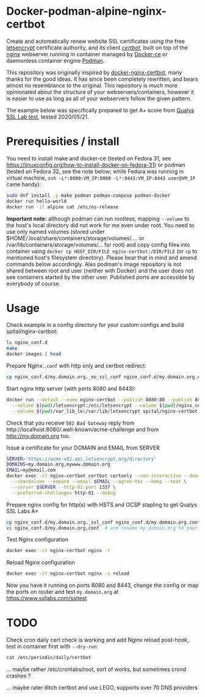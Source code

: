 # Docker-podman-alpine-nginx-certbot

Create and automatically renew website SSL certificates using the free [letsencrypt](https://letsencrypt.org/) certificate authority, and its client [*certbot*](https://certbot.eff.org/), built on top of the [nginx](https://www.nginx.com/) webserver running in container managed by [Docker-ce](https://www.docker.com/docker-community) or daemonless container engine [Podman](https://podman.io).

This repository was originally inspired by [docker-nginx-certbot](https://github.com/staticfloat/docker-nginx-certbot), many thanks for the good ideas.  It has since been completely rewritten, and bears almost no resemblance to the original.  This repository is _much_ more opinionated about the structure of your webservers/containers, however it is easier to use as long as all of your webservers follow the given pattern.

The example below was specifically prepared to get A+ score from [Qualys SSL Lab test](https://www.ssllabs.com/ssltest), tested 2020/05/21.

# Prerequisities / install

You need to install make and docker-ce (tested on Fedora 31, see https://linuxconfig.org/how-to-install-docker-on-fedora-31) or podman (tested on Fedora 32, see the note below; while Fedora was running in virtual machine, `ssh -L*:8080:VM_IP:8080 -L*:8443:VM_IP:8443 user@VM_IP` came handy):
```bash
sudo dnf install -y make podman podman-compose podman-docker
docker run hello-world
docker run -it alpine cat /etc/os-release
```
**Important note:** although podman can run rootless, mapping `--volume` to the host's local directory did not work for me even under root. You need to use only named volumes (stored under $HOME/.local/share/containers/storage/volumes/.... or /var/lib/containers/storage/volumes/... for root) and copy config files into container using `docker cp HOST_DIR/FILE nginx-certbot:/DIR/FILE` (or `cp` to mentioned host's filesystem directory). Please bear that in mind and amend commands below accordingly. Also podman's image repository is not shared between root and user (neither with Docker) and the user does not see containers started by the other user. Published ports are accessible by everybody of course.
# Usage

Check example in a config directory for your custom configs and build spital/nginx-certbot:
```bash
ls nginx_conf.d
make
docker images | head
```

Prepare Nginx `.conf` with http only and certbot redirect:
```bash
cp nginx_conf.d/my.domain.org._no_ssl_conf nginx_conf.d/my.domain.org.conf
```

Start nginx http server (with ports 8080 and 8443):
```bash
docker run --detach --name nginx-certbot --publish 8080:80 --publish 8443:443 \
  --volume $(pwd)/letsencrypt:/etc/letsencrypt --volume $(pwd)/nginx_conf.d:/etc/nginx/conf.d \
  --volume $(pwd)/var_lib_le:/var/lib/letsencrypt spital/nginx-certbot
```

Check that you receive `502 Bad Gateway` reply from http://localhost:8080/.well-known/acme-challenge and from http://my.domain.org too.

Issue a certificate for your DOMAIN and EMAIL from SERVER
```bash
SERVER='https://acme-v02.api.letsencrypt.org/directory'
DOMAINS=my.domain.org,mywww.domain.org
EMAIL=my@email.com
docker exec -it nginx-certbot certbot certonly --non-interactive --domains $DOMAINS \
  --standalone --expand --email $EMAIL --agree-tos --keep --text \
  --server $SERVER --http-01-port 1337 \
  --preferred-challenges http-01 --debug
```

Prepare nginx config for http(s) with HSTS and OCSP stapling to get Qualys SSL Labs A+
```bash
cp nginx_conf.d/my.domain.org._ssl_conf nginx_conf.d/my.domain.org.conf
vi nginx_conf.d/my.domain.org.conf  # and rename my.domain.org to yours
```

Test Nginx configuration
```bash
docker exec -it nginx-certbot nginx -t
```

Reload Nginx configuration
```bash
docker exec -it nginx-certbot nginx -s reload
```

Now you have it running on ports 8080 and 8443, change the config or map the ports on router and test `my.domain.org` at https://www.ssllabs.com/ssltest

# TODO
Check cron daily cert check is working and add Nginx reload post-hook, test in container first with `--dry-run`:
```bash
cat /etc/periodic/daily/certbot
```
... maybe rather /etc/crontabs/root, sort of works, but sometimes crond crashes ?

... maybe rater ditch certbot and use LEGO, supports over 70 DNS providers
